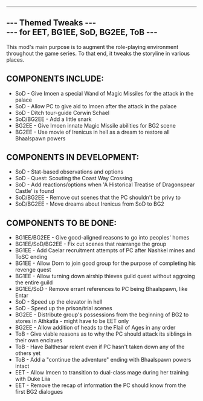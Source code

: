 -------------------------------------------------
---               Themed Tweaks               ---  
---      for EET, BG1EE, SoD, BG2EE, ToB      ---  
-------------------------------------------------

This mod's main purpose is to augment the role-playing environment throughout the game series.  To that end, it tweaks the storyline in various places.

COMPONENTS INCLUDE:  
-------------------
* SoD             - Give Imoen a special Wand of Magic Missiles for the attack in the palace
* SoD             - Allow PC to give aid to Imoen after the attack in the palace
* SoD             - Ditch tour-guide Corwin Schael
* SoD/BG2EE       - Add a little snark
* BG2EE           - Give Imoen innate Magic Missile abilities for BG2 scene
* BG2EE           - Use movie of Irenicus in hell as a dream to restore all Bhaalspawn powers


COMPONENTS IN DEVELOPMENT:  
--------------------------
* SoD             - Stat-based observations and options
* SoD             - Quest: Scouting the Coast Way Crossing
* SoD             - Add reactions/options when 'A Historical Treatise of Dragonspear Castle' is found
* SoD/BG2EE       - Remove cut scenes that the PC shouldn't be privy to 
* SoD/BG2EE       - Move dreams about Irenicus from SoD to BG2


COMPONENTS TO BE DONE:  
----------------------
* BG1EE/BG2EE     - Give good-aligned reasons to go into peoples' homes
* BG1EE/SoD/BG2EE - Fix cut scenes that rearrange the group
* BG1EE           - Add Caelar recruitment attempts of PC after Nashkel mines and ToSC ending
* BG1EE           - Allow Dorn to join good group for the purpose of completing his revenge quest
* BG1EE           - Allow turning down airship thieves guild quest without aggroing the entire guild
* BG1EE/SoD       - Remove errant references to PC being Bhaalspawn, like Entar
* SoD             - Speed up the elevator in hell
* SoD             - Speed up the prison/trial scenes
* BG2EE           - Distribute group's possessions from the beginning of BG2 to stores in Athkatla - might have to be EET only
* BG2EE           - Allow addition of heads to the Flail of Ages in any order
* ToB             - Give viable reasons as to why the PC should attack its siblings in their own enclaves
* ToB             - Have Balthesar relent even if PC hasn't taken down any of the others yet
* ToB             - Add a "continue the adventure" ending with Bhaalspawn powers intact
* EET             - Allow Imoen to transition to dual-class mage during her training with Duke Liia
* EET             - Remove the recap of information the PC should know from the first BG2 dialogues

